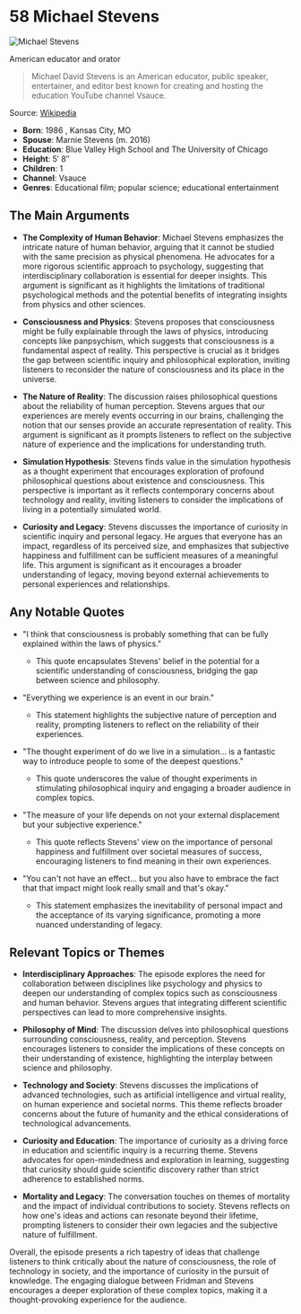 # 58 Michael Stevens


![Michael Stevens](https://encrypted-tbn0.gstatic.com/images?q=tbn:ANd9GcRprA1fskJrmtEteP5eELGIet8EQcoEO21A1E04hA&s=0)

American educator and orator

> Michael David Stevens is an American educator, public speaker, entertainer, and editor best known for creating and hosting the education YouTube channel Vsauce.

Source: [Wikipedia](https://en.wikipedia.org/wiki/Michael_Stevens_(YouTuber))

- **Born**: 1986 , Kansas City, MO
- **Spouse**: Marnie Stevens (m. 2016)
- **Education**: Blue Valley High School and The University of Chicago
- **Height**: 5′ 8″
- **Children**: 1
- **Channel**: Vsauce
- **Genres**: Educational film; popular science; educational entertainment


## The Main Arguments

- **The Complexity of Human Behavior**: Michael Stevens emphasizes the intricate nature of human behavior, arguing that it cannot be studied with the same precision as physical phenomena. He advocates for a more rigorous scientific approach to psychology, suggesting that interdisciplinary collaboration is essential for deeper insights. This argument is significant as it highlights the limitations of traditional psychological methods and the potential benefits of integrating insights from physics and other sciences.

- **Consciousness and Physics**: Stevens proposes that consciousness might be fully explainable through the laws of physics, introducing concepts like panpsychism, which suggests that consciousness is a fundamental aspect of reality. This perspective is crucial as it bridges the gap between scientific inquiry and philosophical exploration, inviting listeners to reconsider the nature of consciousness and its place in the universe.

- **The Nature of Reality**: The discussion raises philosophical questions about the reliability of human perception. Stevens argues that our experiences are merely events occurring in our brains, challenging the notion that our senses provide an accurate representation of reality. This argument is significant as it prompts listeners to reflect on the subjective nature of experience and the implications for understanding truth.

- **Simulation Hypothesis**: Stevens finds value in the simulation hypothesis as a thought experiment that encourages exploration of profound philosophical questions about existence and consciousness. This perspective is important as it reflects contemporary concerns about technology and reality, inviting listeners to consider the implications of living in a potentially simulated world.

- **Curiosity and Legacy**: Stevens discusses the importance of curiosity in scientific inquiry and personal legacy. He argues that everyone has an impact, regardless of its perceived size, and emphasizes that subjective happiness and fulfillment can be sufficient measures of a meaningful life. This argument is significant as it encourages a broader understanding of legacy, moving beyond external achievements to personal experiences and relationships.

## Any Notable Quotes

- "I think that consciousness is probably something that can be fully explained within the laws of physics."
  - This quote encapsulates Stevens' belief in the potential for a scientific understanding of consciousness, bridging the gap between science and philosophy.

- "Everything we experience is an event in our brain."
  - This statement highlights the subjective nature of perception and reality, prompting listeners to reflect on the reliability of their experiences.

- "The thought experiment of do we live in a simulation... is a fantastic way to introduce people to some of the deepest questions."
  - This quote underscores the value of thought experiments in stimulating philosophical inquiry and engaging a broader audience in complex topics.

- "The measure of your life depends on not your external displacement but your subjective experience."
  - This quote reflects Stevens' view on the importance of personal happiness and fulfillment over societal measures of success, encouraging listeners to find meaning in their own experiences.

- "You can't not have an effect... but you also have to embrace the fact that that impact might look really small and that's okay."
  - This statement emphasizes the inevitability of personal impact and the acceptance of its varying significance, promoting a more nuanced understanding of legacy.

## Relevant Topics or Themes

- **Interdisciplinary Approaches**: The episode explores the need for collaboration between disciplines like psychology and physics to deepen our understanding of complex topics such as consciousness and human behavior. Stevens argues that integrating different scientific perspectives can lead to more comprehensive insights.

- **Philosophy of Mind**: The discussion delves into philosophical questions surrounding consciousness, reality, and perception. Stevens encourages listeners to consider the implications of these concepts on their understanding of existence, highlighting the interplay between science and philosophy.

- **Technology and Society**: Stevens discusses the implications of advanced technologies, such as artificial intelligence and virtual reality, on human experience and societal norms. This theme reflects broader concerns about the future of humanity and the ethical considerations of technological advancements.

- **Curiosity and Education**: The importance of curiosity as a driving force in education and scientific inquiry is a recurring theme. Stevens advocates for open-mindedness and exploration in learning, suggesting that curiosity should guide scientific discovery rather than strict adherence to established norms.

- **Mortality and Legacy**: The conversation touches on themes of mortality and the impact of individual contributions to society. Stevens reflects on how one's ideas and actions can resonate beyond their lifetime, prompting listeners to consider their own legacies and the subjective nature of fulfillment.

Overall, the episode presents a rich tapestry of ideas that challenge listeners to think critically about the nature of consciousness, the role of technology in society, and the importance of curiosity in the pursuit of knowledge. The engaging dialogue between Fridman and Stevens encourages a deeper exploration of these complex topics, making it a thought-provoking experience for the audience.